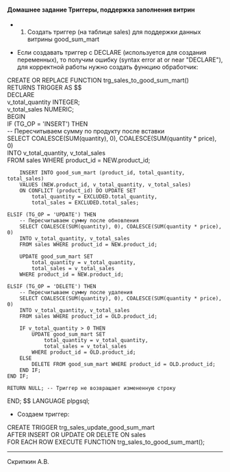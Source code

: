 #### Домашнее задание Триггеры, поддержка заполнения витрин

* 1) Создать триггер (на таблице sales) для поддержки данных витрины good_sum_mart

* Если создавать триггер с  DECLARE (используется для создания переменных), то получим ошибку (syntax error at or near "DECLARE"), для корректной работы нужно создать функцию обработчик:
 >>
 CREATE OR REPLACE FUNCTION trg_sales_to_good_sum_mart()  
 RETURNS TRIGGER AS $$  
 DECLARE  
    v_total_quantity INTEGER;  
    v_total_sales NUMERIC;  
 BEGIN  
    IF (TG_OP = 'INSERT') THEN  
        -- Пересчитываем сумму по продукту после вставки  
        SELECT COALESCE(SUM(quantity), 0), COALESCE(SUM(quantity * price), 0)  
        INTO v_total_quantity, v_total_sales  
        FROM sales WHERE product_id = NEW.product_id;  

        INSERT INTO good_sum_mart (product_id, total_quantity, total_sales)  
        VALUES (NEW.product_id, v_total_quantity, v_total_sales)  
        ON CONFLICT (product_id) DO UPDATE SET  
            total_quantity = EXCLUDED.total_quantity,  
            total_sales = EXCLUDED.total_sales;  

    ELSIF (TG_OP = 'UPDATE') THEN  
        -- Пересчитываем сумму после обновления  
        SELECT COALESCE(SUM(quantity), 0), COALESCE(SUM(quantity * price), 0)  
        INTO v_total_quantity, v_total_sales
        FROM sales WHERE product_id = NEW.product_id;

        UPDATE good_sum_mart SET
            total_quantity = v_total_quantity,
            total_sales = v_total_sales
        WHERE product_id = NEW.product_id;

    ELSIF (TG_OP = 'DELETE') THEN
        -- Пересчитываем сумму после удаления
        SELECT COALESCE(SUM(quantity), 0), COALESCE(SUM(quantity * price), 0)
        INTO v_total_quantity, v_total_sales
        FROM sales WHERE product_id = OLD.product_id;

        IF v_total_quantity > 0 THEN
            UPDATE good_sum_mart SET
                total_quantity = v_total_quantity,
                total_sales = v_total_sales
            WHERE product_id = OLD.product_id;
        ELSE
            DELETE FROM good_sum_mart WHERE product_id = OLD.product_id;
        END IF;
    END IF;

    RETURN NULL; -- Триггер не возвращает измененную строку
 END;
 $$ LANGUAGE plpgsql;
 
* Создаем триггер: 
 >>
 CREATE TRIGGER trg_sales_update_good_sum_mart  
 AFTER INSERT OR UPDATE OR DELETE ON sales  
 FOR EACH ROW EXECUTE FUNCTION trg_sales_to_good_sum_mart();
 ______________
 Скрипкин А.В.